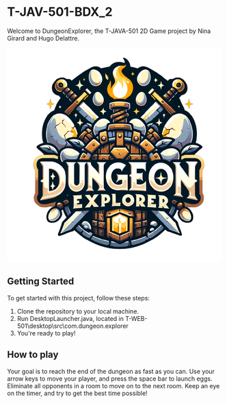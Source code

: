 # T-JAV-501-BDX_2

Welcome to DungeonExplorer, the T-JAVA-501 2D Game project by Nina Girard and Hugo Delattre.

![DungeonExplorerLogo](assets/assetsIntro/logoDungeonExplorerImg.png)

## Getting Started

To get started with this project, follow these steps:

1. Clone the repository to your local machine.
2. Run DesktopLauncher.java, located in T-WEB-501\desktop\src\com.dungeon.explorer
3. You're ready to play!

## How to play

Your goal is to reach the end of the dungeon as fast as you can.
Use your arrow keys to move your player, and press the space bar to launch eggs.
Eliminate all opponents in a room to move on to the next room.
Keep an eye on the timer, and try to get the best time possible!
